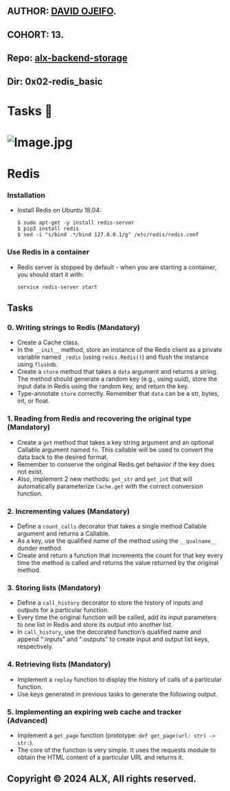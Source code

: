 ## AUTHOR:         [DAVID OJEIFO](https://github.com/Kingvadee).
## COHORT:         13.
## Repo:           [alx-backend-storage](https://github.com/Kingvadee/alx-backend-storage)
## Dir:		   0x02-redis_basic
# Tasks :page_with_curl:

# ![Image.jpg](https://private-user-images.githubusercontent.com/125440789/299472020-7d96d81b-ed5a-473b-95b0-6f8022833875.png?jwt=eyJhbGciOiJIUzI1NiIsInR5cCI6IkpXVCJ9.eyJpc3MiOiJnaXRodWIuY29tIiwiYXVkIjoicmF3LmdpdGh1YnVzZXJjb250ZW50LmNvbSIsImtleSI6ImtleTUiLCJleHAiOjE3MDYxMzQxMjgsIm5iZiI6MTcwNjEzMzgyOCwicGF0aCI6Ii8xMjU0NDA3ODkvMjk5NDcyMDIwLTdkOTZkODFiLWVkNWEtNDczYi05NWIwLTZmODAyMjgzMzg3NS5wbmc_WC1BbXotQWxnb3JpdGhtPUFXUzQtSE1BQy1TSEEyNTYmWC1BbXotQ3JlZGVudGlhbD1BS0lBVkNPRFlMU0E1M1BRSzRaQSUyRjIwMjQwMTI0JTJGdXMtZWFzdC0xJTJGczMlMkZhd3M0X3JlcXVlc3QmWC1BbXotRGF0ZT0yMDI0MDEyNFQyMjAzNDhaJlgtQW16LUV4cGlyZXM9MzAwJlgtQW16LVNpZ25hdHVyZT04ZDY2MmQ2OTE0Y2NjNTk5NzNlMDkzNDEzYWExOWUwOTQ3NTlhMzA4YmUwNGJiY2M0OTI3YWU1NDhhZWY2NmE5JlgtQW16LVNpZ25lZEhlYWRlcnM9aG9zdCZhY3Rvcl9pZD0wJmtleV9pZD0wJnJlcG9faWQ9MCJ9.1MUrajNRevxuGGxb-1SKzP_DZR_0H3PkI5VZa0cy9i4)

# Redis

### Installation
- Install Redis on Ubuntu 18.04:
  ```
  $ sudo apt-get -y install redis-server
  $ pip3 install redis
  $ sed -i "s/bind .*/bind 127.0.0.1/g" /etc/redis/redis.conf
  ```

### Use Redis in a container
- Redis server is stopped by default - when you are starting a container, you should start it with:
  ```
  service redis-server start
  ```

## Tasks
### 0. Writing strings to Redis (Mandatory)
- Create a Cache class.
- In the `__init__` method, store an instance of the Redis client as a private variable named `_redis` (using `redis.Redis()`) and flush the instance using `flushdb`.
- Create a `store` method that takes a `data` argument and returns a string. The method should generate a random key (e.g., using uuid), store the input data in Redis using the random key, and return the key.
- Type-annotate `store` correctly. Remember that `data` can be a str, bytes, int, or float.

### 1. Reading from Redis and recovering the original type (Mandatory)
- Create a `get` method that takes a key string argument and an optional Callable argument named `fn`. This callable will be used to convert the data back to the desired format.
- Remember to conserve the original Redis.get behavior if the key does not exist.
- Also, implement 2 new methods: `get_str` and `get_int` that will automatically parameterize `Cache.get` with the correct conversion function.

### 2. Incrementing values (Mandatory)
- Define a `count_calls` decorator that takes a single method Callable argument and returns a Callable.
- As a key, use the qualified name of the method using the `__qualname__` dunder method.
- Create and return a function that increments the count for that key every time the method is called and returns the value returned by the original method.

### 3. Storing lists (Mandatory)
- Define a `call_history` decorator to store the history of inputs and outputs for a particular function.
- Every time the original function will be called, add its input parameters to one list in Redis and store its output into another list.
- In `call_history`, use the decorated function’s qualified name and append ":inputs" and ":outputs" to create input and output list keys, respectively.

### 4. Retrieving lists (Mandatory)
- Implement a `replay` function to display the history of calls of a particular function.
- Use keys generated in previous tasks to generate the following output.

### 5. Implementing an expiring web cache and tracker (Advanced)
- Implement a `get_page` function (prototype: `def get_page(url: str) -> str:`).
- The core of the function is very simple. It uses the requests module to obtain the HTML content of a particular URL and returns it.

## Copyright © 2024 ALX, All rights reserved.
